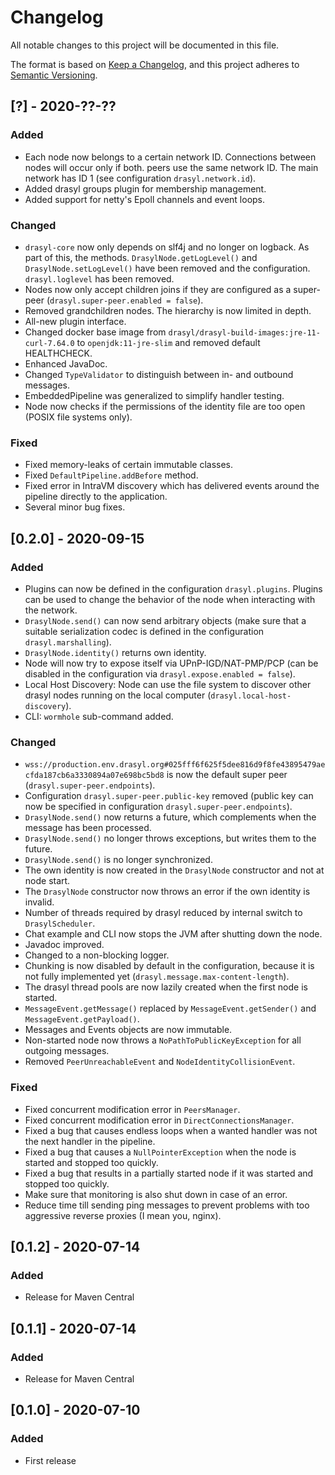 # Changelog
All notable changes to this project will be documented in this file.

The format is based on [Keep a Changelog](https://keepachangelog.com/en/1.0.0/),
and this project adheres to [Semantic Versioning](https://semver.org/spec/v2.0.0.html).

## [?] - 2020-??-??
### Added
- Each node now belongs to a certain network ID. Connections between nodes will occur only if both.
peers use the same network ID. The main network has ID 1 (see configuration `drasyl.network.id`).
- Added drasyl groups plugin for membership management.
- Added support for netty's Epoll channels and event loops.

### Changed
- `drasyl-core` now only depends on slf4j and no longer on logback. As part of this, the methods.
`DrasylNode.getLogLevel()` and `DrasylNode.setLogLevel()` have been removed and the configuration.
`drasyl.loglevel` has been removed.
- Nodes now only accept children joins if they are configured as a super-peer (`drasyl.super-peer.enabled = false`).
- Removed grandchildren nodes. The hierarchy is now limited in depth.
- All-new plugin interface.
- Changed docker base image from `drasyl/drasyl-build-images:jre-11-curl-7.64.0` to `openjdk:11-jre-slim` and removed default HEALTHCHECK.
- Enhanced JavaDoc.
- Changed `TypeValidator` to distinguish between in- and outbound messages.
- EmbeddedPipeline was generalized to simplify handler testing.
- Node now checks if the permissions of the identity file are too open (POSIX file systems only).

### Fixed
- Fixed memory-leaks of certain immutable classes.
- Fixed `DefaultPipeline.addBefore` method.
- Fixed error in IntraVM discovery which has delivered events around the pipeline directly to the application.
- Several minor bug fixes.

## [0.2.0] - 2020-09-15
### Added
- Plugins can now be defined in the configuration `drasyl.plugins`. Plugins can be used to change the behavior of the node when interacting with the network.
- `DrasylNode.send()` can now send arbitrary objects (make sure that a suitable serialization codec is defined in the configuration `drasyl.marshalling`).
- `DrasylNode.identity()` returns own identity.
- Node will now try to expose itself via UPnP-IGD/NAT-PMP/PCP (can be disabled in the configuration via `drasyl.expose.enabled = false`).
- Local Host Discovery: Node can use the file system to discover other drasyl nodes running on the local computer (`drasyl.local-host-discovery`).
- CLI: `wormhole` sub-command added.

### Changed
- `wss://production.env.drasyl.org#025fff6f625f5dee816d9f8fe43895479aecfda187cb6a3330894a07e698bc5bd8` is now the default super peer (`drasyl.super-peer.endpoints`).
- Configuration `drasyl.super-peer.public-key` removed (public key can now be specified in configuration `drasyl.super-peer.endpoints`).
- `DrasylNode.send()` now returns a future, which complements when the message has been processed.
- `DrasylNode.send()` no longer throws exceptions, but writes them to the future.
- `DrasylNode.send()` is no longer synchronized.
- The own identity is now created in the `DrasylNode` constructor and not at node start.
- The `DrasylNode` constructor now throws an error if the own identity is invalid.
- Number of threads required by drasyl reduced by internal switch to `DrasylScheduler`.
- Chat example and CLI now stops the JVM after shutting down the node.
- Javadoc improved.
- Changed to a non-blocking logger.
- Chunking is now disabled by default in the configuration, because it is not fully implemented yet (`drasyl.message.max-content-length`).
- The drasyl thread pools are now lazily created when the first node is started.
- `MessageEvent.getMessage()` replaced by `MessageEvent.getSender()` and `MessageEvent.getPayload()`.
- Messages and Events objects are now immutable.
- Non-started node now throws a `NoPathToPublicKeyException` for all outgoing messages.
- Removed `PeerUnreachableEvent` and `NodeIdentityCollisionEvent`.

### Fixed
- Fixed concurrent modification error in `PeersManager`.
- Fixed concurrent modification error in `DirectConnectionsManager`.
- Fixed a bug that causes endless loops when a wanted handler was not the next handler in the pipeline.
- Fixed a bug that causes a `NullPointerException` when the node is started and stopped too quickly.
- Fixed a bug that results in a partially started node if it was started and stopped too quickly.
- Make sure that monitoring is also shut down in case of an error.
- Reduce time till sending ping messages to prevent problems with too aggressive reverse proxies (I mean you, nginx).

## [0.1.2] - 2020-07-14
### Added
- Release for Maven Central

## [0.1.1] - 2020-07-14
### Added
- Release for Maven Central

## [0.1.0] - 2020-07-10
### Added
- First release